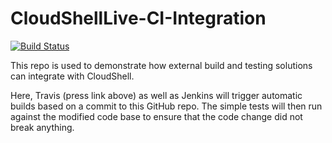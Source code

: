 # CloudShellLive-CI-Integration
[![Build Status](https://travis-ci.org/QualiSystemsLab/CloudShellLive-CI-Integration.svg?branch=master)](https://travis-ci.org/QualiSystemsLab/CloudShellLive-CI-Integration)

This repo is used to demonstrate how external build and testing solutions can integrate with CloudShell.

Here, Travis (press link above) as well as Jenkins will trigger automatic builds based on a commit to this GitHub repo. The simple tests will then run against the modified code base to ensure that the code change did not break anything.